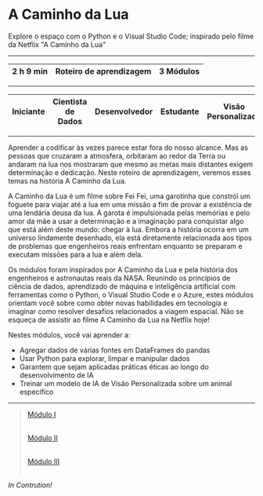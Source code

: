 # A Caminho da Lua

Explore o espaço com o Python e o Visual Studio Code; inspirado pelo filme da Netflix "A Caminho da Lua"

---
2 h 9 min | Roteiro de aprendizagem | 3 Módulos
--- | --- | ---

---
Iniciante | Cientista de Dados | Desenvolvedor | Estudante | Visão Personalizada | Visual Studio Code
--- | --- | --- | --- | --- | ---

---

Aprender a codificar às vezes parece estar fora do nosso alcance. Mas as pessoas que cruzaram a atmosfera, orbitaram ao redor da Terra ou andaram na lua nos mostraram que mesmo as metas mais distantes exigem determinação e dedicação. Neste roteiro de aprendizagem, veremos esses temas na história A Caminho da Lua.

A Caminho da Lua é um filme sobre Fei Fei, uma garotinha que constrói um foguete para viajar até a lua em uma missão a fim de provar a existência de uma lendária deusa da lua. A garota é impulsionada pelas memórias e pelo amor da mãe a usar a determinação e a imaginação para conquistar algo que está além deste mundo: chegar à lua. Embora a história ocorra em um universo lindamente desenhado, ela está diretamente relacionada aos tipos de problemas que engenheiros reais enfrentam enquanto se preparam e executam missões para a lua e além dela.

Os módulos foram inspirados por A Caminho da Lua e pela história dos engenheiros e astronautas reais da NASA. Reunindo os princípios de ciência de dados, aprendizado de máquina e inteligência artificial com ferramentas como o Python, o Visual Studio Code e o Azure, estes módulos orientam você sobre como obter novas habilidades em tecnologia e imaginar como resolver desafios relacionados a viagem espacial. Não se esqueça de assistir ao filme A Caminho da Lua na Netflix hoje!

Nestes módulos, você vai aprender a:

* Agregar dados de várias fontes em DataFrames do pandas
* Usar Python para explorar, limpar e manipular dados
* Garantem que sejam aplicadas práticas éticas ao longo do desenvolvimento de IA
* Treinar um modelo de IA de Visão Personalizada sobre um animal específico

---

>[Módulo I](https://github.com/devscie/A_Caminho_da_Lua/tree/main/M%C3%B3dulo%20I)<br><br>
>
>[Módulo II]()<br><br>
>
>[Módulo III]()<br><br>
>

_In Contrution!_
